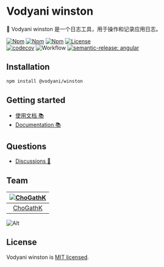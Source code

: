 # Vodyani winston

📒 Vodyani winston 是一个日志工具，用于操作和记录应用日志。

[![Npm](https://img.shields.io/npm/v/@vodyani/winston/latest.svg)](https://www.npmjs.com/package/@vodyani/winston)
[![Npm](https://img.shields.io/npm/v/@vodyani/winston/beta.svg)](https://www.npmjs.com/package/@vodyani/winston)
[![Npm](https://img.shields.io/npm/dm/@vodyani/winston)](https://www.npmjs.com/package/@vodyani/winston)
[![License](https://img.shields.io/github/license/vodyani/winston)](LICENSE)
<br>
[![codecov](https://codecov.io/gh/vodyani/winston/branch/master/graph/badge.svg?token=MCD6EGYBHA)](https://codecov.io/gh/vodyani/winston)
![Workflow](https://github.com/vodyani/winston/actions/workflows/release.yml/badge.svg)
[![semantic-release: angular](https://img.shields.io/badge/semantic--release-angular-e10079?logo=semantic-release)](https://github.com/semantic-release/semantic-release)

## Installation

```sh
npm install @vodyani/winston
```

## Getting started

- [使用文档 📚](https://vodyani.netlify.app/docs/advanced/winston)
- [Documentation 📚](https://vodyani.netlify.app/en/docs/advanced/winston)

## Questions

- [Discussions 🧐](https://github.com/vodyani/winston/discussions)

## Team

|[![ChoGathK](https://github.com/chogathK.png?size=100)](https://github.com/chogathK)|
|:-:|
|[ChoGathK](https://github.com/chogathK)|

![Alt](https://repobeats.axiom.co/api/embed/deb9a09bfbbcd1292e7ead406e55dd6e9ec5cb96.svg "Repobeats analytics image")

## License

Vodyani winston is [MIT licensed](LICENSE).

